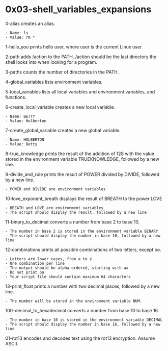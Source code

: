 # 0x03-shell_variables_expansions


0-alias creates an alias.

    - Name: ls
    - Value: rm *

1-hello_you prints hello user, where user is the current Linux user.

2-path adds /action to the PATH. /action should be the last directory the shell looks into when looking for a program.

3-paths counts the number of directories in the PATH.

4-global_variables lists environment variables.

5-local_variables lists all local variables and environment variables, and functions.

6-create_local_variable creates a new local variable.

    - Name: BETTY
    - Value: Holberton

7-create_global_variable creates a new global variable.

    - Name: HOLBERTON
    - Value: Betty

8-true_knowledge prints the result of the addition of 128 with the value stored in the environment variable TRUEKNOWLEDGE, followed by a new line.

9-divide_and_rule prints the result of POWER divided by DIVIDE, followed by a new line.

    - POWER and DIVIDE are environment variables


10-love_exponent_breath displays the result of BREATH to the power LOVE

    - BREATH and LOVE are environment variables
    - The script should display the result, followed by a new line

11-binary_to_decimal converts a number from base 2 to base 10.

    - The number in base 2 is stored in the environment variable BINARY
    - The script should display the number in base 10, followed by a new line

12-combinations prints all possible combinations of two letters, except oo.

    - Letters are lower cases, from a to z
    - One combination per line
    - The output should be alpha ordered, starting with aa
    - Do not print oo
    - Your script file should contain maximum 64 characters


13-print_float prints a number with two decimal places, followed by a new line.

    - The number will be stored in the environment variable NUM.

100-decimal_to_hexadecimal converts a number from base 10 to base 16.

    - The number in base 10 is stored in the environment variable DECIMAL
    - The script should display the number in base 16, followed by a new line

01-rot13 encodes and decodes text using the rot13 encryption. Assume ASCII.